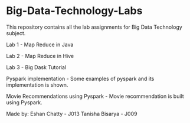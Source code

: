 # Big-Data-Technology-Labs
This repository contains all the lab assignments for Big Data Technology subject.

Lab 1 - Map Reduce in Java 

Lab 2 - Map Reduce in Hive 

Lab 3 - Big Dask Tutorial 

Pyspark implementation - Some examples of pyspark and its implementation is shown.

Movie Recommendations using Pyspark - Movie recommendation is built using Pyspark.

Made by:
Eshan Chatty - J013
Tanisha Bisarya - J009

